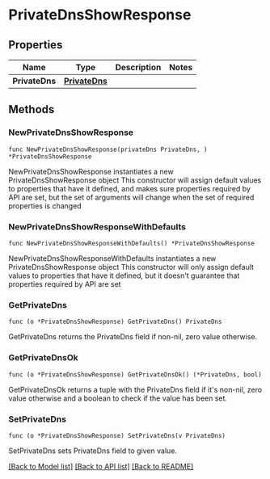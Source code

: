 # PrivateDnsShowResponse

## Properties

Name | Type | Description | Notes
------------ | ------------- | ------------- | -------------
**PrivateDns** | [**PrivateDns**](PrivateDns.md) |  | 

## Methods

### NewPrivateDnsShowResponse

`func NewPrivateDnsShowResponse(privateDns PrivateDns, ) *PrivateDnsShowResponse`

NewPrivateDnsShowResponse instantiates a new PrivateDnsShowResponse object
This constructor will assign default values to properties that have it defined,
and makes sure properties required by API are set, but the set of arguments
will change when the set of required properties is changed

### NewPrivateDnsShowResponseWithDefaults

`func NewPrivateDnsShowResponseWithDefaults() *PrivateDnsShowResponse`

NewPrivateDnsShowResponseWithDefaults instantiates a new PrivateDnsShowResponse object
This constructor will only assign default values to properties that have it defined,
but it doesn't guarantee that properties required by API are set

### GetPrivateDns

`func (o *PrivateDnsShowResponse) GetPrivateDns() PrivateDns`

GetPrivateDns returns the PrivateDns field if non-nil, zero value otherwise.

### GetPrivateDnsOk

`func (o *PrivateDnsShowResponse) GetPrivateDnsOk() (*PrivateDns, bool)`

GetPrivateDnsOk returns a tuple with the PrivateDns field if it's non-nil, zero value otherwise
and a boolean to check if the value has been set.

### SetPrivateDns

`func (o *PrivateDnsShowResponse) SetPrivateDns(v PrivateDns)`

SetPrivateDns sets PrivateDns field to given value.



[[Back to Model list]](../README.md#documentation-for-models) [[Back to API list]](../README.md#documentation-for-api-endpoints) [[Back to README]](../README.md)


